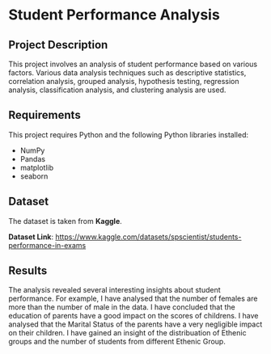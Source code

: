 # Student Performance Analysis

## Project Description
This project involves an analysis of student performance based on various factors. Various data analysis techniques such as descriptive statistics, correlation analysis, grouped analysis, hypothesis testing, regression analysis, classification analysis, and clustering analysis are used.

## Requirements
This project requires Python and the following Python libraries installed:

- NumPy
- Pandas
- matplotlib
- seaborn

## Dataset

The dataset is taken from **Kaggle**.

**Dataset Link**: https://www.kaggle.com/datasets/spscientist/students-performance-in-exams
## Results
The analysis revealed several interesting insights about student performance. For example, 
I have analysed that the number of females are more than the number of male in the data.
I have concluded that the education of parents have a good impact on the scores of childrens.
I have analysed that the Marital Status of the parents have a very negligible impact on their children.
I have gained an insight of the distribuation of Ethenic groups and the number of students from different Ethenic Group.
